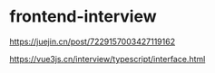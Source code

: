 # frontend-interview

https://juejin.cn/post/7229157003427119162

https://vue3js.cn/interview/typescript/interface.html